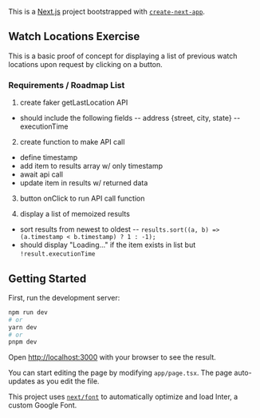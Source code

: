 This is a [Next.js](https://nextjs.org/) project bootstrapped with [`create-next-app`](https://github.com/vercel/next.js/tree/canary/packages/create-next-app).

## Watch Locations Exercise

This is a basic proof of concept for displaying a list of previous watch locations upon request by clicking on a button.

### Requirements / Roadmap List

1. create faker getLastLocation API 
- should include the following fields 
-- address {street, city, state}
-- executionTime

2. create function to make API call
- define timestamp
- add item to results array w/ only timestamp
- await api call
- update item in results w/ returned data

3. button onClick to run API call function

4. display a list of memoized results 
- sort results from newest to oldest 
-- `results.sort((a, b) => (a.timestamp < b.timestamp) ? 1 : -1);`
- should display "Loading..." if the item exists in list but `!result.executionTime`


## Getting Started

First, run the development server:

```bash
npm run dev
# or
yarn dev
# or
pnpm dev
```

Open [http://localhost:3000](http://localhost:3000) with your browser to see the result.

You can start editing the page by modifying `app/page.tsx`. The page auto-updates as you edit the file.

This project uses [`next/font`](https://nextjs.org/docs/basic-features/font-optimization) to automatically optimize and load Inter, a custom Google Font.
